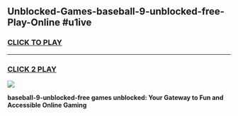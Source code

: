 
## Unblocked-Games-baseball-9-unblocked-free-Play-Online #u1ive
<h3>
<a href="https://news.freeplayer.one?title=baseball-9-unblocked-free&ref=3">CLICK TO PLAY</a></h3>
<hr>

<h3>
<a href="https://news.freeplayer.one?title=baseball-9-unblocked-free&ref=3">CLICK 2 PLAY</a>
  
</h3>

<a href="https://news.freeplayer.one?title=baseball-9-unblocked-free&ref=3"><img src="https://clearcache.store/games.png"></a>


**baseball-9-unblocked-free games unblocked: Your Gateway to Fun and Accessible Online Gaming**
